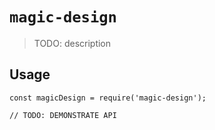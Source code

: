 # `magic-design`

> TODO: description

## Usage

```
const magicDesign = require('magic-design');

// TODO: DEMONSTRATE API
```
